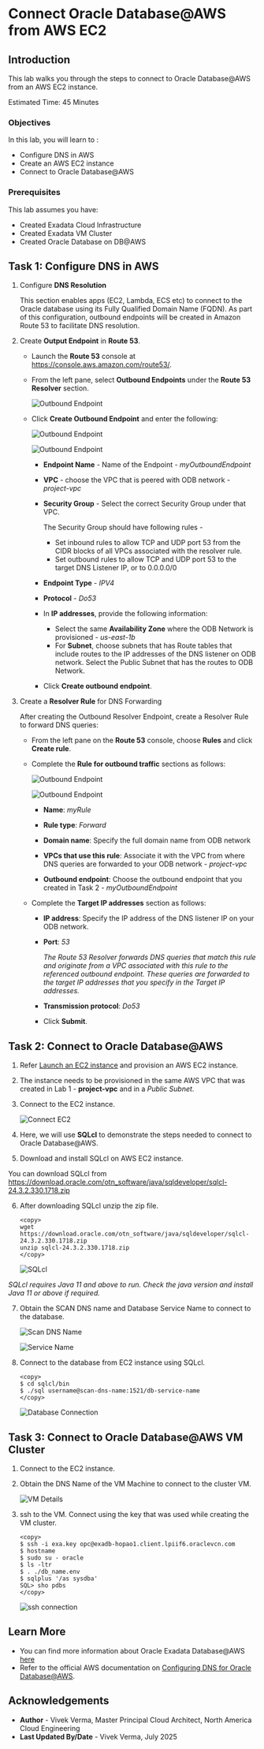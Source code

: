 # Connect Oracle Database@AWS from AWS EC2

## Introduction

This lab walks you through the steps to connect to Oracle Database@AWS from an AWS EC2 instance.

Estimated Time:  45 Minutes

### Objectives

In this lab, you will learn to :

* Configure DNS in AWS
* Create an AWS EC2 instance
* Connect to Oracle Database@AWS

### Prerequisites  

This lab assumes you have:

- Created Exadata Cloud Infrastructure
- Created Exadata VM Cluster
- Created Oracle Database on DB@AWS

## Task 1: Configure DNS in AWS

1. Configure **DNS Resolution**

    This section enables apps (EC2, Lambda, ECS etc) to connect to the Oracle database using its Fully Qualified Domain Name (FQDN). As part of this configuration, outbound endpoints will be created in Amazon Route 53 to facilitate DNS resolution.

2. Create **Output Endpoint** in **Route 53**.

    - Launch the **Route 53** console at https://console.aws.amazon.com/route53/.

    - From the left pane, select **Outbound Endpoints** under the **Route 53 Resolver** section.

        ![Outbound Endpoint](./images/outbound-endpoints-left-pane.png " ")

    - Click **Create Outbound Endpoint** and enter the following:

        ![Outbound Endpoint](./images/create-outbound-endpoint.png " ")
        
        ![Outbound Endpoint](./images/create-outbound-endpoint-ip.png " ")

        * **Endpoint Name** - Name of the Endpoint - *myOutboundEndpoint*
        * **VPC** - choose the VPC that is peered with ODB network - *project-vpc*
        * **Security Group** - Select the correct Security Group under that VPC.
            
            The Security Group should have following rules -
            * Set inbound rules to allow TCP and UDP port 53 from the CIDR blocks of all VPCs associated with the resolver rule. 
            * Set outbound rules to allow TCP and UDP port 53 to the target DNS Listener IP, or to 0.0.0.0/0

        * **Endpoint Type** - *IPV4*
        * **Protocol** - *Do53*
        * In **IP addresses**, provide the following information:
        
            * Select the same **Availability Zone** where the ODB Network is provisioned - *us-east-1b*
            * For **Subnet**, choose subnets that has Route tables that include routes to the IP addresses of the DNS listener on ODB network. Select the Public Subnet that has the routes to ODB Network. 

        * Click **Create outbound endpoint**.
        
3. Create a **Resolver Rule** for DNS Forwarding
    
    After creating the Outbound Resolver Endpoint, create a Resolver Rule to forward DNS queries:
        
    - From the left pane on the **Route 53** console, choose **Rules** and click **Create rule**.

    - Complete the **Rule for outbound traffic** sections as follows:

        ![Outbound Endpoint](./images/resolver-create-rule.png " ")

        ![Outbound Endpoint](./images/resolver-create-rule-ip.png " ")

        * **Name**: *myRule* 
        
        * **Rule type**: *Forward*

        * **Domain name**: Specify the full domain name from ODB network

        * **VPCs that use this rule**: Associate it with the VPC from where DNS queries are forwarded to your ODB network - *project-vpc*

        * **Outbound endpoint**: Choose the outbound endpoint that you created in Task 2 - *myOutboundEndpoint*

    - Complete the **Target IP addresses** section as follows:

        * **IP address**: Specify the IP address of the DNS listener IP on your ODB network.

        * **Port**: *53*

            *The Route 53 Resolver forwards DNS queries that match this rule and originate from a VPC associated with this rule to the referenced outbound endpoint. These queries are forwarded to the target IP addresses that you specify in the Target IP addresses.*

        * **Transmission protocol**: *Do53*
        
        * Click **Submit**.

##  Task 2: Connect to Oracle Database@AWS

1. Refer [Launch an EC2 instance](https://docs.aws.amazon.com/AWSEC2/latest/UserGuide/EC2_GetStarted.html#ec2-launch-instance) and provision an AWS EC2 instance.

2. The instance needs to be provisioned in the same AWS VPC that was created in Lab 1 - **project-vpc** and in a *Public Subnet*.

3. Connect to the EC2 instance.

    ![Connect EC2](./images/connect-ec2.png " ")

4. Here, we will use **SQLcl** to demonstrate the steps needed to connect to Oracle Database@AWS.

5. Download and install SQLcl on AWS EC2 instance.

You can download SQLcl from https://download.oracle.com/otn_software/java/sqldeveloper/sqlcl-24.3.2.330.1718.zip

6. After downloading SQLcl unzip the zip file.

    ```
    <copy>
    wget https://download.oracle.com/otn_software/java/sqldeveloper/sqlcl-24.3.2.330.1718.zip
    unzip sqlcl-24.3.2.330.1718.zip
    </copy>
    ```

    ![SQLcl](./images/download-unzip-sqlcl.png " ")

*SQLcl requires Java 11 and above to run. Check the java version and install Java 11 or above if required.*

7. Obtain the SCAN DNS name and Database Service Name to connect to the database.

    ![Scan DNS Name](./images/scan-dns-name.png " ")

    ![Service Name](./images/service-name.png " ")

8. Connect to the database from EC2 instance using SQLcl.

    ```
    <copy>
    $ cd sqlcl/bin
    $ ./sql username@scan-dns-name:1521/db-service-name
    </copy>
    ```

    ![Database Connection](./images/db-connection.png " ")

##  Task 3: Connect to Oracle Database@AWS VM Cluster

1. Connect to the EC2 instance.

2. Obtain the DNS Name of the VM Machine to connect to the cluster VM.

    ![VM Details](./images/vm-details.png " ")    

3. ssh to the VM. Connect using the key that was used while creating the VM cluster.

    ```
    <copy>
    $ ssh -i exa.key opc@exadb-hopao1.client.lpiif6.oraclevcn.com
    $ hostname
    $ sudo su - oracle
    $ ls -ltr
    $ . ./db_name.env
    $ sqlplus '/as sysdba'
    SQL> sho pdbs
    </copy>
    ```

    ![ssh connection](./images/ssh-connection.png " ")    

## Learn More

- You can find more information about Oracle Exadata Database@AWS [here](https://docs.oracle.com/en-us/iaas/Content/database-at-aws/oaaws.htm)
- Refer to the official AWS documentation on [Configuring DNS for Oracle Database@AWS](https://docs.aws.amazon.com/odb/latest/UserGuide/configuring.html#configuring-dns).


## Acknowledgements
* **Author** - Vivek Verma, Master Principal Cloud Architect, North America Cloud Engineering
* **Last Updated By/Date** - Vivek Verma, July 2025